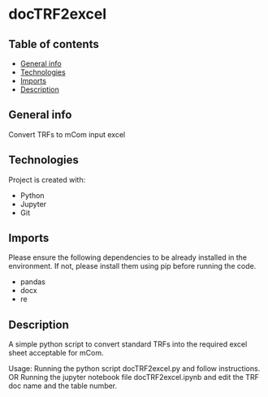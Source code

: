 # docTRF2excel

## Table of contents
* [General info](#general-info)
* [Technologies](#technologies)
* [Imports](#imports)
* [Description](#description)

## General info
Convert TRFs to mCom input excel 
	
## Technologies
Project is created with:
* Python
* Jupyter
* Git

## Imports
Please ensure the following dependencies to be already installed in the environment. If not, please install them using pip before running the code.
* pandas
* docx
* re
	
## Description
A simple python script to convert standard TRFs into the required excel sheet acceptable for mCom.

Usage:
Running the python script docTRF2excel.py and follow instructions.
OR
Running the jupyter notebook file docTRF2excel.ipynb and edit the TRF doc name and the table number.
